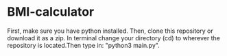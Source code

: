 # BMI-calculator

First, make sure you have python installed. Then, clone this repository or download it as a zip. In terminal change your directory (cd) to wherever the repository is located.Then type in: "python3 main.py".

